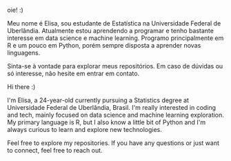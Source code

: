 oie! :)

Meu nome é Elisa, sou estudante de Estatística na Universidade Federal de Uberlândia. Atualmente estou aprendendo a programar e tenho bastante interesse em data science e machine learning. Programo principalmente em R e um pouco em Python, porém sempre disposta a aprender novas linguagens.

Sinta-se à vontade para explorar meus repositórios. Em caso de dúvidas ou só interesse, não hesite em entrar em contato.




Hi there :)

I'm Elisa, a 24-year-old currently pursuing a Statistics degree at Universidade Federal de Uberlândia, Brasil. I'm really interested in coding and tech, mainly focused on data science and machine learning exploration. My primary language is R, but I also know a little bit of Python and I'm always curious to learn and explore new technologies.

Feel free to explore my repositories. If you have any questions or just want to connect, feel free to reach out.
